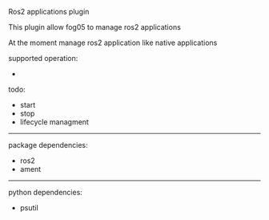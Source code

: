 Ros2 applications plugin

This plugin allow fog05 to manage ros2 applications

At the moment manage ros2 application like native applications




supported operation:

-

todo:

- start
- stop
- lifecycle managment

---
package dependencies:

- ros2
- ament
---

python dependencies:

- psutil

